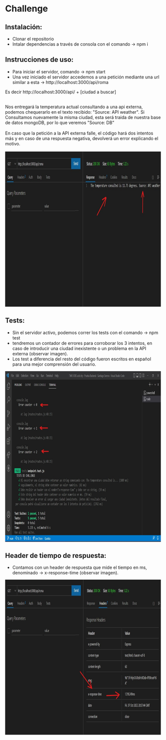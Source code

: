 # Challenge

## Instalación:

- Clonar el repositorio
- Intalar dependencias a través de consola con el comando ->  npm i

## Instrucciones de uso:

- Para iniciar el servidor, comando -> npm start
- Una vez iniciado el servidor accedemos a una petición mediante una url similar a esta -> http://localhost:3000/api/roma 

Es decir http://localhost:3000/api/ + [ciudad a buscar]

<br>
Nos entregará la temperatura actual consultando a una api externa, podemos chequerarlo en el texto recibido: "Source: API weather". Si Consultamos nuevamente la misma ciudad, esta será traida de nuestra base de datos mongoDB, por lo que veremos "Source: DB"
<br><br>
En caso que la petición a la API externa falle, el código hará dos intentos más y en caso de una respuesta negativa, devolverá un error explicando el motivo. 
<br><br>
<img height="500" src="./images/1.jpg" />    
     
## Tests:
- Sin el servidor activo, podemos correr los tests con el comando -> npm test
- tendremos un contador de errores para corroborar los 3 intentos, en caso de introducir una ciudad inexistente o un problema en la API externa (observar imagen). 
- Los test a diferencia del resto del código fueron escritos en español para una mejor comprensión del usuario.
<img height="550" src="./images/3.jpg" />

## Header de tiempo de respuesta:
- Contamos con un header de respuesta que mide el tiempo en ms, denominado -> x-response-time (observar imagen).

<img height="500" src="./images/2.jpg" />
